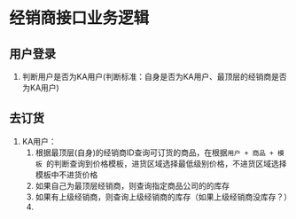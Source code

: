 # 经销商接口业务逻辑



## 用户登录

1. 判断用户是否为KA用户(判断标准：自身是否为KA用户、最顶层的经销商是否为KA用户)


## 去订货

1. KA用户：
   1. 根据最顶层(自身)的经销商ID查询可订货的商品，在根据`用户 + 商品 + 模板 `的判断查询到价格模板，进货区域选择最低级别价格，不进货区域选择模板中不进货价格
   2. 如果自己为最顶层经销商，则查询指定商品公司的的库存
   3. 如果有上级经销商，则查询上级经销商的库存（如果上级经销商没库存？）
   4. ​